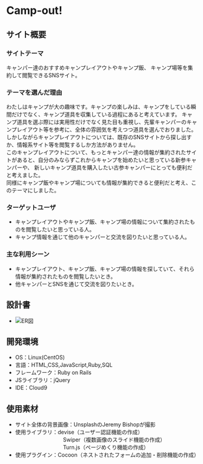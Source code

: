 # Camp-out!

## サイト概要

### サイトテーマ
キャンパー達のおすすめキャンプレイアウトやキャンプ飯、 キャンプ場等を集約して閲覧できるSNSサイト。
​
### テーマを選んだ理由
わたしはキャンプが大の趣味です。キャンプの楽しみは、キャンプをしている瞬間だけでなく、キャンプ道具を収集している過程にあると考えています。
キャンプ道具を選ぶ際には実用性だけでなく見た目も重視し、先輩キャンパーのキャンプレイアウト等を参考に、全体の雰囲気を考えつつ道具を選んでおりました。<br>
しかしながらキャンプレイアウトについては、既存のSNSサイトから探し出すか、情報系サイト等を閲覧するしか方法がありません。<br>
このキャンプレイアウトについて、もっとキャンパー達の情報が集約されたサイトがあると、自分のみならずこれからキャンプを始めたいと思っている新参キャンパーや、
新しいキャンプ道具を購入したい古参キャンパーにとっても便利だと考えました。<br>
同様にキャンプ飯やキャンプ場についても情報が集約できると便利だと考え、このテーマにしました。
​
### ターゲットユーザ
- キャンプレイアウトやキャンプ飯、キャンプ場の情報について集約されたものを閲覧したいと思っている人。
- キャンプ情報を通じて他のキャンパーと交流を図りたいと思っている人。
​
### 主な利用シーン
- キャンプレイアウト、キャンプ飯、キャンプ場の情報を探していて、それら情報が集約されたものを閲覧したいとき。
- 他キャンパーとSNSを通じて交流を図りたいとき。
​
## 設計書
- ![ER図](images/ER図.png)
​
## 開発環境
- OS：Linux(CentOS)
- 言語：HTML,CSS,JavaScript,Ruby,SQL
- フレームワーク：Ruby on Rails
- JSライブラリ：jQuery
- IDE：Cloud9
​
## 使用素材
- サイト全体の背景画像：UnsplashのJeremy Bishopが撮影
- 使用ライブラリ：devise（ユーザー認証機能の作成）
　　　　　　　　　Swiper（複数画像のスライド機能の作成）
　　　　　　　　　Turn.js（ページめくり機能の作成）
- 使用プラグイン：Cocoon（ネストされたフォームの追加・削除機能の作成）